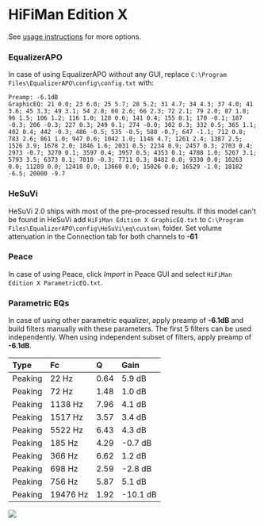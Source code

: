 # HiFiMan Edition X
See [usage instructions](https://github.com/jaakkopasanen/AutoEq#usage) for more options.

### EqualizerAPO
In case of using EqualizerAPO without any GUI, replace `C:\Program Files\EqualizerAPO\config\config.txt`
with:
```
Preamp: -6.1dB
GraphicEQ: 21 0.0; 23 6.0; 25 5.7; 28 5.2; 31 4.7; 34 4.3; 37 4.0; 41 3.6; 45 3.3; 49 3.1; 54 2.8; 60 2.6; 66 2.3; 72 2.1; 79 2.0; 87 1.8; 96 1.5; 106 1.2; 116 1.0; 128 0.6; 141 0.4; 155 0.1; 170 -0.1; 187 -0.3; 206 -0.3; 227 0.3; 249 0.1; 274 -0.0; 302 0.3; 332 0.5; 365 1.1; 402 0.4; 442 -0.3; 486 -0.5; 535 -0.5; 588 -0.7; 647 -1.1; 712 0.8; 783 2.6; 861 1.0; 947 0.6; 1042 1.0; 1146 4.7; 1261 2.4; 1387 2.5; 1526 3.9; 1678 2.0; 1846 1.6; 2031 0.5; 2234 0.9; 2457 0.3; 2703 0.4; 2973 -0.7; 3270 0.1; 3597 0.4; 3957 0.5; 4353 0.1; 4788 1.0; 5267 3.1; 5793 3.5; 6373 0.1; 7010 -0.3; 7711 0.3; 8482 0.0; 9330 0.0; 10263 0.0; 11289 0.0; 12418 0.0; 13660 0.0; 15026 0.0; 16529 -1.0; 18182 -6.5; 20000 -9.7
```

### HeSuVi
HeSuVi 2.0 ships with most of the pre-processed results. If this model can't be found in HeSuVi add
`HiFiMan Edition X GraphicEQ.txt` to `C:\Program Files\EqualizerAPO\config\HeSuVi\eq\custom\` folder.
Set volume attenuation in the Connection tab for both channels to **-61**

### Peace
In case of using Peace, click *Import* in Peace GUI and select `HiFiMan Edition X ParametricEQ.txt`.

### Parametric EQs
In case of using other parametric equalizer, apply preamp of **-6.1dB** and build filters manually
with these parameters. The first 5 filters can be used independently.
When using independent subset of filters, apply preamp of **-6.1dB**.

| Type    | Fc       |    Q | Gain     |
|:--------|:---------|:-----|:---------|
| Peaking | 22 Hz    | 0.64 | 5.9 dB   |
| Peaking | 72 Hz    | 1.48 | 1.0 dB   |
| Peaking | 1138 Hz  | 7.96 | 4.1 dB   |
| Peaking | 1517 Hz  | 3.57 | 3.4 dB   |
| Peaking | 5522 Hz  | 6.43 | 4.3 dB   |
| Peaking | 185 Hz   | 4.29 | -0.7 dB  |
| Peaking | 366 Hz   | 6.62 | 1.2 dB   |
| Peaking | 698 Hz   | 2.59 | -2.8 dB  |
| Peaking | 756 Hz   | 5.87 | 5.1 dB   |
| Peaking | 19476 Hz | 1.92 | -10.1 dB |

![](https://raw.githubusercontent.com/jaakkopasanen/AutoEq/master/results/rtings/avg/HiFiMan%20Edition%20X/HiFiMan%20Edition%20X.png)